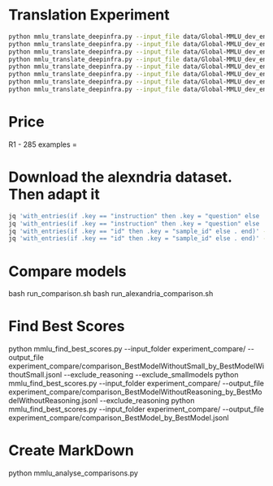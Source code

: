 # Translation Experiment

```bash
python mmlu_translate_deepinfra.py --input_file data/Global-MMLU_dev_en.jsonl --output_file experiment/dev_Llama-3.3-70B-Instruct-Turbo.jsonl --template_file templates/bokmal_template.txt --model meta-llama/Llama-3.3-70B-Instruct-Turbo
python mmlu_translate_deepinfra.py --input_file data/Global-MMLU_dev_en.jsonl --output_file experiment/dev_DeepSeek-R1.jsonl --template_file templates/bokmal_template.txt --model deepseek-ai/DeepSeek-R1
python mmlu_translate_deepinfra.py --input_file data/Global-MMLU_dev_en.jsonl --output_file experiment/dev_DeepSeek-V3.jsonl --template_file templates/bokmal_template.txt --model deepseek-ai/DeepSeek-V3
python mmlu_translate_deepinfra.py --input_file data/Global-MMLU_dev_en.jsonl --output_file experiment/dev_Llama-3.3-70B-Instruct.jsonl --template_file templates/bokmal_template.txt --model meta-llama/Llama-3.3-70B-Instruct
python mmlu_translate_deepinfra.py --input_file data/Global-MMLU_dev_en.jsonl --output_file experiment/dev_Meta-Llama-3.1-405B-Instruct.jsonl --template_file templates/bokmal_template.txt --model meta-llama/Meta-Llama-3.1-405B-Instruct
python mmlu_translate_deepinfra.py --input_file data/Global-MMLU_dev_en.jsonl --output_file experiment/dev_Meta-Llama-3.1-70B-Instruct.jsonl --template_file templates/bokmal_template.txt --model meta-llama/Meta-Llama-3.1-70B-Instruct
python mmlu_translate_deepinfra.py --input_file data/Global-MMLU_dev_en.jsonl --output_file experiment/dev_Qwen2.5-72B-Instruct.jsonl --template_file templates/bokmal_template.txt --model Qwen/Qwen2.5-72B-Instruct
python mmlu_translate_deepinfra.py --input_file data/Global-MMLU_dev_en.jsonl --output_file experiment/dev_Mistral-Small-24B-Instruct-2501.jsonl --template_file templates/bokmal_template.txt --model mistralai/Mistral-Small-24B-Instruct-2501
```

# Price
R1 - 285 examples = 

# Download the alexndria dataset. Then adapt it
```bash
jq 'with_entries(if .key == "instruction" then .key = "question" else . end)' -c dev_alexandria.jsonl > temp.jsonl && mv temp.jsonl dev_alexndria.jsonl
jq 'with_entries(if .key == "instruction" then .key = "question" else . end)' -c en.jsonl > temp.jsonl && mv temp.jsonl en.jsonl
jq 'with_entries(if .key == "id" then .key = "sample_id" else . end)' -c dev_alexandria.jsonl > temp.jsonl && mv temp.jsonl dev_alexandria.jsonl
jq 'with_entries(if .key == "id" then .key = "sample_id" else . end)' -c en.jsonl > temp.jsonl && mv temp.jsonl en.jsonl
```

# Compare models
bash run_comparison.sh
bash run_alexandria_comparison.sh

# Find Best Scores
python mmlu_find_best_scores.py --input_folder experiment_compare/ --output_file experiment_compare/comparison_BestModelWithoutSmall_by_BestModelWithoutSmall.jsonl --exclude_reasoning --exclude_smallmodels
python mmlu_find_best_scores.py --input_folder experiment_compare/ --output_file experiment_compare/comparison_BestModelWithoutReasoning_by_BestModelWithoutReasoning.jsonl --exclude_reasoning
python mmlu_find_best_scores.py --input_folder experiment_compare/ --output_file experiment_compare/comparison_BestModel_by_BestModel.jsonl

# Create MarkDown
python mmlu_analyse_comparisons.py
